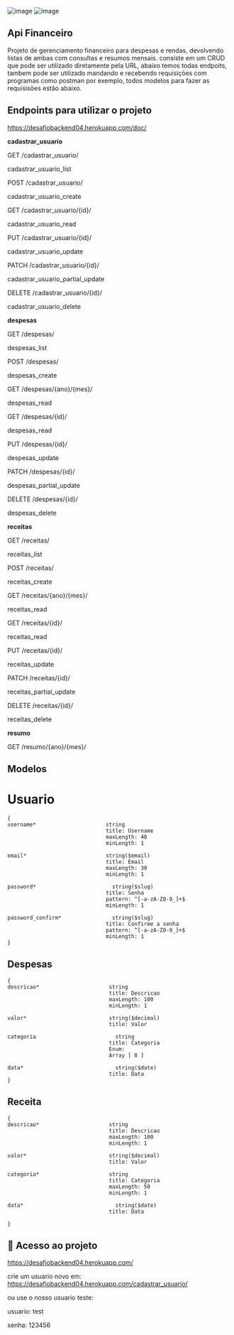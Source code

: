 ![image](https://img.shields.io/badge/Python-14354C?style=for-the-badge&logo=python&logoColor=white)
![image](https://img.shields.io/badge/Django-092E20?style=for-the-badge&logo=django&logoColor=white)


##  Api Financeiro

Projeto de gerenciamento financeiro para despesas e rendas, devolvendo listas de ambas com consultas e resumos mensais.
consiste em um  CRUD que pode ser utilizado diretamente pela URL, abaixo temos todas endpoits, tambem pode ser utilizado mandando e recebendo requisições com programas como postman por exemplo, todos modelos para fazer as requisisões estão abaixo.


## Endpoints para utilizar o projeto

https://desafiobackend04.herokuapp.com/doc/

<b>cadastrar_usuario</b>


GET
/cadastrar_usuario/

cadastrar_usuario_list


POST
/cadastrar_usuario/

cadastrar_usuario_create


GET
/cadastrar_usuario/{id}/

cadastrar_usuario_read


PUT
/cadastrar_usuario/{id}/

cadastrar_usuario_update


PATCH
/cadastrar_usuario/{id}/

cadastrar_usuario_partial_update


DELETE
/cadastrar_usuario/{id}/

cadastrar_usuario_delete

<b>despesas</b>


GET
/despesas/

despesas_list


POST
/despesas/

despesas_create


GET
/despesas/{ano}/{mes}/

despesas_read


GET
/despesas/{id}/

despesas_read


PUT
/despesas/{id}/

despesas_update


PATCH
/despesas/{id}/

despesas_partial_update


DELETE
/despesas/{id}/

despesas_delete

<b>receitas</b>


GET
/receitas/

receitas_list


POST
/receitas/

receitas_create


GET
/receitas/{ano}/{mes}/

receitas_read


GET
/receitas/{id}/

receitas_read


PUT
/receitas/{id}/

receitas_update


PATCH
/receitas/{id}/

receitas_partial_update


DELETE
/receitas/{id}/

receitas_delete

<b>resumo</b>

GET
/resumo/{ano}/{mes}/


## Modelos

# Usuario
```
{
username*                      string
                               title: Username
                               maxLength: 40
                               minLength: 1
                               
email*	                       string($email)          
                               title: Email
                               maxLength: 30
                               minLength: 1
                               
password*	                     string($slug)        
                               title: Senha                   
                               pattern: ^[-a-zA-Z0-9_]+$
                               minLength: 1
                               
password_confirm*	             string($slug)
                               title: Confirme a senha        
                               pattern: ^[-a-zA-Z0-9_]+$
                               minLength: 1 
}
```

## Despesas
```
{
descricao*	                    string
                                title: Descricao
                                maxLength: 100
                                minLength: 1
                                
valor*	                        string($decimal)
                                title: Valor     

categoria	                      string
                                title: Categoria
                                Enum:
                                Array [ 8 ]
                                
data*	                          string($date)
                                title: Data 
}
```

## Receita
```
{
descricao*	                    string               
                                title: Descricao
                                maxLength: 100
                                minLength: 1
                                
valor*	                        string($decimal)
                                title: Valor
                                
categoria*	                    string
                                title: Categoria
                                maxLength: 50
                                minLength: 1
                                
data*	                          string($date)
                                title: Data
 
}
```

## 📁 Acesso ao projeto

https://desafiobackend04.herokuapp.com/

crie um usuario novo em: 
https://desafiobackend04.herokuapp.com/cadastrar_usuario/

ou use o nosso usuario teste:

usuario: test

senha: 123456

